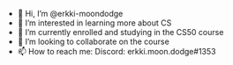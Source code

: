- 👋 Hi, I’m @erkki-moondodge
- 👀 I’m interested in learning more about CS
- 🌱 I’m currently enrolled and studying in the CS50 course
- 💞️ I’m looking to collaborate on the course 
- 📫 How to reach me: Discord: erkki.moon.dodge#1353

<!---
erkki-moondodge/erkki-moondodge is a ✨ special ✨ repository because its `README.md` (this file) appears on your GitHub profile.
You can click the Preview link to take a look at your changes.
--->
